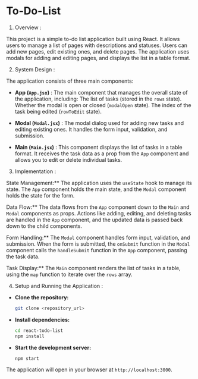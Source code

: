 # To-Do-List

1. Overview :

This project is a simple to-do list application built using React. It allows users to manage a list of pages with descriptions and statuses. Users can add new pages, edit existing ones, and delete pages. The application uses modals for adding and editing pages, and displays the list in a table format.

2. System Design :

The application consists of three main components:

- **App (`App.jsx`)** : The main component that manages the overall state of the application, including:
        The list of tasks (stored in the `rows` state).
        Whether the modal is open or closed (`modalOpen` state).
        The index of the task being edited (`rowToEdit` state).

- **Modal (`Modal.jsx`)** : The modal dialog used for adding new tasks and editing existing ones. It handles the form input, validation, and submission.

- **Main (`Main.jsx`)** : This component displays the list of tasks in a table format. It receives the task data as a prop from the `App` component and allows you to edit or delete individual tasks.


3. Implementation :

State Management:** The application uses the `useState` hook to manage its state. The `App` component holds the main state, and the `Modal` component holds the state for the form.

Data Flow:** The data flows from the `App` component down to the `Main` and `Modal` components as props. Actions like adding, editing, and deleting tasks are handled in the `App` component, and the updated data is passed back down to the child components.

Form Handling:** The `Modal` component handles form input, validation, and submission. When the form is submitted, the `onSubmit` function in the `Modal` component calls the `handleSubmit` function in the `App` component, passing the task data.

Task Display:** The `Main` component renders the list of tasks in a table, using the `map` function to iterate over the `rows` array.


4. Setup and Running the Application :

- **Clone the repository:**

    ```bash
    git clone <repository_url>
    ```

- **Install dependencies:**

    ```bash
    cd react-todo-list
    npm install
    ```

- **Start the development server:**

    ```bash
    npm start
    ```

The application will open in your browser at `http://localhost:3000`.
